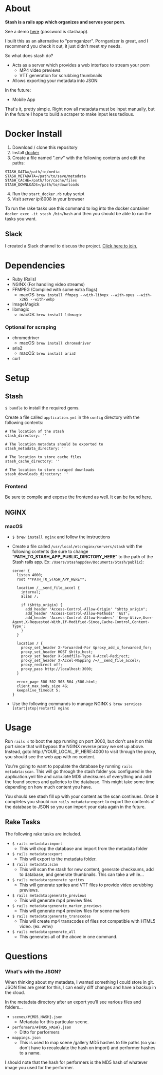 # About

**Stash is a rails app which organizes and serves your porn.**

See a demo [here](https://vimeo.com/275537038) (password is stashapp).

I built this as an alternative to "pornganizer".  Pornganizer is great, and I recommend you check it out, it just didn't meet *my* needs.

So what does stash do?

* Acts as a server which provides a web interface to stream your porn
  - MP4 video previews
  - VTT generation for scrubbing thumbnails
* Allows exporting your metadata into JSON

In the future:

* Mobile App

That's it, pretty simple.  Right now all metadata must be input manually, but in the future I hope to build a scraper to make input less tedious.

# Docker Install

1) Download / clone this repository
2) Install [docker](https://store.docker.com/search?offering=community&type=edition)
3) Create a file named ".env" with the following contents and edit the paths:
```
STASH_DATA=/path/to/media
STASH_METADATA=/path/to/save/metadata
STASH_CACHE=/path/for/cache/files
STASH_DOWNLOADS=/path/to/downloads
```
4) Run the `start_docker.rb` ruby script
5) Visit *server ip*:8008 in your browser

To run the rake tasks use this command to log into the docker container `docker exec -it stash /bin/bash` and then you should be able to run the tasks you want.

## Slack

I created a Slack channel to discuss the project.  [Click here to join.](https://join.slack.com/stash-project/shared_invite/MTc2Nzg0NjAyNzg4LTE0OTM1ODU4MTgtNDcwODRiMGIwYQ)

# Dependencies

* Ruby (Rails)
* NGINX (For handling video streams)
* FFMPEG (Compiled with some extra flags)
  - macOS: `brew install ffmpeg --with-libvpx --with-opus --with-x265 --with-webp`
* ImageMagick
* libmagic
  - macOS: `brew install libmagic`

### Optional for scraping

* chromedriver
  - macOS: `brew install chromedriver`
* aria2
  - macOS: `brew install aria2`
* curl

# Setup

## Stash

`$ bundle` to install the required gems.

Create a file called `application.yml` in the `config` directory with the following contents:

```
# The location of the stash
stash_directory: ''

# The location metadata should be exported to
stash_metadata_directory: ''

# The location to store cache files
stash_cache_directory: ''

# The location to store scraped downloads
stash_downloads_directory: ''
```

### Frontend

Be sure to compile and expose the frontend as well.  It can be found [here](https://github.com/StashApp/StashFrontend).

## NGINX

### macOS

* `$ brew install nginx` and follow the instructions
* Create a file called `/usr/local/etc/nginx/servers/stash` with the following contents (be sure to change "**PATH_TO_STASH_APP_PUBLIC_DIRCTORY_HERE**" to the path of the Stash rails app. Ex: `/Users/stashappdev/Documents/Stash/public`):

    ```
    server {
      listen 4000;
      root **PATH_TO_STASH_APP_HERE**;

      location /__send_file_accel {
        internal;
        alias /;

        if ($http_origin) {
          add_header 'Access-Control-Allow-Origin' "$http_origin";
          add_header 'Access-Control-Allow-Methods' 'GET';
          add_header 'Access-Control-Allow-Headers' 'Keep-Alive,User-Agent,X-Requested-With,If-Modified-Since,Cache-Control,Content-Type';
        }
      }

      location / {
        proxy_set_header X-Forwarded-For $proxy_add_x_forwarded_for;
        proxy_set_header HOST $http_host;
        proxy_set_header X-Sendfile-Type X-Accel-Redirect;
        proxy_set_header X-Accel-Mapping /=/__send_file_accel/;
        proxy_redirect off;
        proxy_pass http://localhost:3000;
      }

      error_page 500 502 503 504 /500.html;
      client_max_body_size 4G;
      keepalive_timeout 5;
    }
    ```
* Use the following commands to manage NGINX `$ brew services [start|stop|restart] nginx`

# Usage

Run `rails s` to boot the app running on port 3000, but don't use it on this port since that will bypass the NGINX reverse proxy we set up above.  Instead, goto http://YOUR_LOCAL_IP_HERE:4000 to visit through the proxy, you should see the web app with no content.

You're going to want to populate the database by running `rails metadata:scan`.  This will go through the stash folder you configured in the application.yml file and calculate MD5 checksums of everything and add the found scenes and galleries to the database.  This might take some time depending on how much content you have.

You should see stash fill up with your content as the scan continues.  Once it completes you should run `rails metadata:export` to export the contents of the database to JSON so you can import your data again in the future.

## Rake Tasks

The following rake tasks are included.

* `$ rails metadata:import`
  * This will drop the database and import from the metadata folder
* `$ rails metadata:export`
  * This will export to the metadata folder.
* `$ rails metadata:scan`
  * This will scan the stash for new content, generate checksums, add to database, and generate thumbnails.  This can take a while...
* `$ rails metadata:generate_sprites`
  * This will generate sprites and VTT files to provide video scrubbing previews.
* `$ rails metadata:generate_previews`
  * This will generate mp4 preview files
* `$ rails metadata:generate_marker_previews`
  * This will generate mp4 preview files for scene markers
* `$ rails metadata:generate_transcodes`
  * This will create mp4 transcodes of files not compatible with HTML5 video.  (ex. wmv)
* `$ rails metadata:generate_all`
  * This generates all of the above in one command.

# Questions

### What's with the JSON?

When thinking about my metadata, I wanted something I could store in git.  JSON files are great for this, I can easily diff changes and have a backup in the cloud.

In the metadata directory after an export you'll see various files and folders...

* `scenes/#{MD5_HASH}.json`
  * Metadata for this particular scene.
* `performers/#{MD5_HASH}.json`
  * Ditto for performers
* `mappings.json`
  * This is used to map scene /gallery MD5 hashes to file paths (so you don't have to recalculate the hash on import) and performer hashes to a name.

I should note that the hash for performers is the MD5 hash of whatever image you used for the performer.
